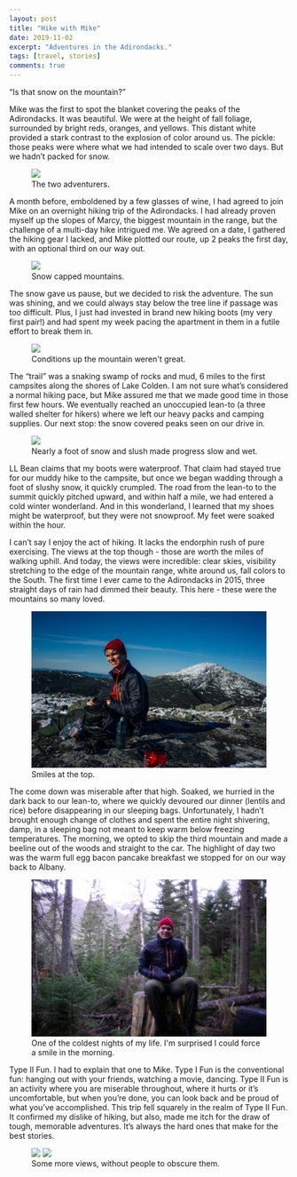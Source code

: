 ```yaml
---
layout: post
title: "Hike with Mike"
date: 2019-11-02
excerpt: "Adventures in the Adirondacks."
tags: [travel, stories]
comments: true
---
```


“Is that snow on the mountain?” 

Mike was the first to spot the blanket covering the peaks of the Adirondacks. It was beautiful. We were at the height of fall foliage, surrounded by bright reds, oranges, and yellows. This distant white provided a stark contrast to the explosion of color around us. The pickle: those peaks were where what we had intended to scale over two days. But we hadn’t packed for snow.

<figure>
	<a href="https://raw.githubusercontent.com/hoelwiesner/hoelwiesner.github.io/master/assets/img/campingTrip/camping-mikehoel.jpg"><img src="https://raw.githubusercontent.com/hoelwiesner/hoelwiesner.github.io/master/assets/img/campingTrip/camping-mikehoel.jpg"></a>
	<figcaption>The two adventurers.</figcaption>
</figure>

A month before, emboldened by a few glasses of wine, I had agreed to join Mike on an overnight hiking trip of the Adirondacks. I had already proven myself up the slopes of Marcy, the biggest mountain in the range, but the challenge of a multi-day hike intrigued me. We agreed on a date, I gathered the hiking gear I lacked, and Mike plotted our route, up 2 peaks the first day, with an optional third on our way out.

<figure>
	<a href="https://raw.githubusercontent.com/hoelwiesner/hoelwiesner.github.io/master/assets/img/campingTrip/camping-views.jpg"><img src="https://raw.githubusercontent.com/hoelwiesner/hoelwiesner.github.io/master/assets/img/campingTrip/camping-views.jpg"></a>
	<figcaption>Snow capped mountains.</figcaption>
</figure>

The snow gave us pause, but we decided to risk the adventure. The sun was shining, and we could always stay below the tree line if passage was too difficult. Plus, I just had invested in brand new hiking boots (my very first pair!) and had spent my week pacing the apartment in them in a futile effort to break them in. 

<figure>
	<a href="https://raw.githubusercontent.com/hoelwiesner/hoelwiesner.github.io/master/assets/img/campingTrip/camping-slush.jpg"><img src="https://raw.githubusercontent.com/hoelwiesner/hoelwiesner.github.io/master/assets/img/campingTrip/camping-slush.jpg"></a>
	<figcaption>Conditions up the mountain weren't great.</figcaption>
</figure>

The “trail” was a snaking swamp of rocks and mud, 6 miles to the first campsites along the shores of Lake Colden. I am not sure what’s considered a normal hiking pace, but Mike assured me that we made good time in those first few hours. We eventually reached an unoccupied lean-to (a three walled shelter for hikers) where we left our heavy packs and camping supplies. Our next stop: the snow covered peaks seen on our drive in.

<figure>
	<a href="https://raw.githubusercontent.com/hoelwiesner/hoelwiesner.github.io/master/assets/img/campingTrip/camping-snow.jpg"><img src="https://raw.githubusercontent.com/hoelwiesner/hoelwiesner.github.io/master/assets/img/campingTrip/camping-snow.jpg"></a>
	<figcaption>Nearly a foot of snow and slush made progress slow and wet.</figcaption>
</figure>

LL Bean claims that my boots were waterproof. That claim had stayed true for our muddy hike to the campsite, but once we began wadding through a foot of slushy snow, it quickly crumpled. The road from the lean-to to the summit quickly pitched upward, and within half a mile, we had entered a cold winter wonderland. And in this wonderland, I learned that my shoes might be waterproof, but they were not snowproof. My feet were soaked within the hour.

I can’t say I enjoy the act of hiking. It lacks the endorphin rush of pure exercising. The views at the top though - those are worth the miles of walking uphill. And today, the views were incredible: clear skies, visibility stretching to the edge of the mountain range, white around us, fall colors to the South. The first time I ever came to the Adirondacks in 2015, three straight days of rain had dimmed their beauty. This here - these were the mountains so many loved. 

<figure>
	<a href="https://raw.githubusercontent.com/hoelwiesner/hoelwiesner.github.io/master/assets/img/campingTrip/camping-skylight.jpg"><img src="https://raw.githubusercontent.com/hoelwiesner/hoelwiesner.github.io/master/assets/img/campingTrip/camping-skylight.jpg"></a>
	<figcaption>Smiles at the top.</figcaption>
</figure>

The come down was miserable after that high. Soaked, we hurried in the dark back to our lean-to, where we quickly devoured our dinner (lentils and rice) before disappearing in our sleeping bags. Unfortunately, I hadn’t brought enough change of clothes and spent the entire night shivering, damp, in a sleeping bag not meant to keep warm below freezing temperatures. The morning, we opted to skip the third mountain and made a beeline out of the woods and straight to the car. The highlight of day two was the warm full egg bacon pancake breakfast we stopped for on our way back to Albany.

<figure>
	<a href="https://raw.githubusercontent.com/hoelwiesner/hoelwiesner.github.io/master/assets/img/campingTrip/camping-morning.jpg"><img src="https://raw.githubusercontent.com/hoelwiesner/hoelwiesner.github.io/master/assets/img/campingTrip/camping-morning.jpg"></a>
	<figcaption>One of the coldest nights of my life. I'm surprised I could force a smile in the morning.</figcaption>
</figure>

Type II Fun. I had to explain that one to Mike. Type I Fun is the conventional fun: hanging out with your friends, watching a movie, dancing. Type II Fun is an activity where you are miserable throughout, where it hurts or it’s uncomfortable, but when you’re done, you can look back and be proud of what you’ve accomplished. This trip fell squarely in the realm of Type II Fun. It confirmed my dislike of hiking, but also, made me itch for the draw of tough, memorable adventures. It’s always the hard ones that make for the best stories.

<figure class="half">
	<a href="https://raw.githubusercontent.com/hoelwiesner/hoelwiesner.github.io/master/assets/img/campingTrip/camping-scenic.jpg"><img src="https://raw.githubusercontent.com/hoelwiesner/hoelwiesner.github.io/master/assets/img/campingTrip/camping-scenic.jpg"></a>
    <a href="https://raw.githubusercontent.com/hoelwiesner/hoelwiesner.github.io/master/assets/img/campingTrip/camping-scenic2.jpg"><img src="https://raw.githubusercontent.com/hoelwiesner/hoelwiesner.github.io/master/assets/img/campingTrip/camping-scenic2.jpg"></a>
	<figcaption>Some more views, without people to obscure them.</figcaption>
</figure>